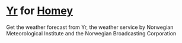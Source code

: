 # [Yr](https://yr.no) for [Homey](https://homey.app/)

Get the weather forecast from Yr, the weather service by Norwegian Meteorological Institute and the Norwegian Broadcasting Corporation